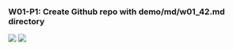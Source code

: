 ### W01-P1: Create Github repo with demo/md/w01_42.md directory

![](w01-p1-1.png)
![](w01-p1-2.png)
